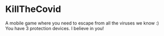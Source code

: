 # KillTheCovid
A mobile game where you need to escape from all the viruses we know :)
You have 3 protection devices.
I believe in you!
